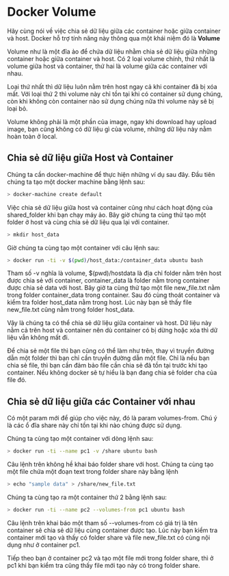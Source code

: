 # Docker Volume

Hãy cùng nói về việc chia sẻ dữ liệu giữa các container hoặc giữa container và host. Docker hỗ trợ tính năng này thông qua một khái niệm đó là **Volume**

Volume như là một đĩa ảo để chứa dữ liệu nhằm chia sẻ dữ liệu giữa những container hoặc giữa container và host. Có 2 loại volume chính, thứ nhất là volume giữa host và container, thứ hai là volume giữa các container với nhau.

Loại thứ nhất thì dữ liệu luôn nằm trên host ngay cả khi container đã bị xóa mất. Với loại thứ 2 thì volume này chỉ tồn tại khi có container sử dụng chúng, còn khi không còn container nào sử dụng chúng nữa thì volume này sẽ bị loại bỏ.

Volume không phải là một phần của image, ngay khi download hay upload image, bạn cũng không có dữ liệu gì của volume, những dữ liệu này nằm hoàn toàn ở local.

## Chia sẻ dữ liệu giữa Host và Container

Chúng ta cần docker-machine để thực hiện những ví dụ sau đây. Đầu tiên chúng ta tạo một docker machine bằng lệnh sau:

```bash
> docker-machine create default
```

Việc chia sẻ dữ liệu giữa host và container cũng như cách hoạt động của shared_folder khi bạn chạy máy ảo. Bây giờ chúng ta cùng thử tạo một folder ở host và cùng chia sẻ dữ liệu qua lại với container.

```bash
> mkdir host_data
```

Giờ chúng ta cùng tạo một container với câu lệnh sau:

```bash
> docker run -ti -v $(pwd)/host_data:/container_data ubuntu bash
```

Tham số -v nghĩa là volume, $(pwd)/hostdata là địa chỉ folder nằm trên host được chia sẻ với container, container_data là folder nằm trong container được chia sẻ data với host. Bây giờ ta cùng thử tạo một file new_file.txt nằm trong folder container_data trong container. Sau đó cùng thoát container và kiểm tra folder host_data nằm trong host. Lúc này bạn sẽ thấy file new_file.txt cũng nằm trong folder host_data.

Vậy là chúng ta có thể chia sẻ dữ liệu giữa container và host. Dữ liệu này nằm cả trên host và container nên dù container có bị dừng hoặc xóa thì dữ liệu vẫn không mất đi.

Để chia sẻ một file thì bạn cũng có thể làm như trên, thay vì truyền đường dẫn một folder thì bạn chỉ cần truyền đường dẫn một file. Chỉ là nếu bạn chia sẻ file, thì bạn cần đảm bảo file cần chia sẻ đã tồn tại trước khi tạo container. Nếu không docker sẽ tự hiểu là bạn đang chia sẻ folder cha của file đó.

## Chia sẻ dữ liệu giữa các Container với nhau

Có một param mới để giúp cho việc này, đó là param volumes-from. Chú ý là các ổ đĩa share này chỉ tồn tại khi nào chúng được sử dụng.

Chúng ta cùng tạo một container với dòng lệnh sau:
```bash
> docker run -ti --name pc1 -v /share ubuntu bash
```

Câu lệnh trên không hề khai báo folder share với host. Chúng ta cùng tạo một file chứa một đoạn text trong folder share này bằng lệnh
```bash
> echo "sample data" > /share/new_file.txt
```

Chúng ta cùng tạo ra một container thứ 2 bằng lệnh sau:
```bash
> docker run -ti --name pc2 --volumes-from pc1 ubuntu bash
```

Câu lệnh trên khai báo một tham số --volumes-from có giá trị là tên container sẽ chia sẻ dữ liệu cùng container được tạo. Lúc này bạn kiểm tra container mới tạo và thấy có folder share và file new_file.txt có cùng nội dụng như ở container pc1.

Tiếp theo bạn ở container pc2 và tạo một file mới trong folder share, thì ở pc1 khi bạn kiểm tra cũng thấy file mới tạo này có trong folder share.